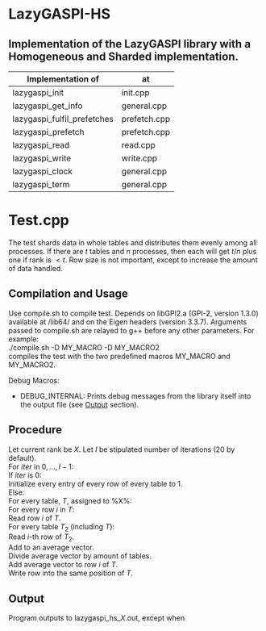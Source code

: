 # LazyGASPI-HS
## Implementation of the LazyGASPI library with a Homogeneous and Sharded implementation.

|  Implementation of            | at            |
| ----------------------------- | ------------- |
| lazygaspi_init                | init.cpp      |
| lazygaspi_get_info            | general.cpp   |
| lazygaspi_fulfil_prefetches   | prefetch.cpp  |
| lazygaspi_prefetch            | prefetch.cpp  |
| lazygaspi_read                | read.cpp      |
| lazygaspi_write               | write.cpp     |
| lazygaspi_clock               | general.cpp   |
| lazygaspi_term                | general.cpp   |




# Test.cpp

The test shards data in whole tables and distributes them evenly among all processes. 
If there are $t$ tables and $n$ processes, then each will get $t / n$ plus one if rank is $< t % n$.
Row size is not important, except to increase the amount of data handled.

## Compilation and Usage

Use compile.sh to compile test. Depends on libGPI2.a (GPI-2, version 1.3.0) available at /lib64/ and on the Eigen headers (version 3.3.7).
Arguments passed to compile.sh are relayed to g++ before any other parameters. For example:  
    ./compile.sh -D MY_MACRO -D MY_MACRO2  
compiles the test with the two predefined macros MY_MACRO and MY_MACRO2.

Debug Macros:
- DEBUG_INTERNAL: Prints debug messages from the library itself into the output file (see [Output](#Output) section).

## Procedure

Let current rank be $X$. Let $I$ be stipulated number of iterations (20 by default).  
For $iter$ in ${0, ..., I-1}$:  
    If $iter$ is 0:  
        Initialize every entry of every row of every table to 1.  
    Else:  
        For every table, $T$, assigned to %X%:  
            For every row $i$ in $T$:  
                Read row $i$ of $T$.  
                For every table $T_2$ (including $T$):  
                    Read $i$-th row of $T_2$.  
                    Add to an average vector.  
                Divide average vector by amount of tables.  
                Add average vector to row $i$ of $T$.  
                Write row into the same position of $T$.  

## Output

Program outputs to lazygaspi_hs_$X$.out, except when 
